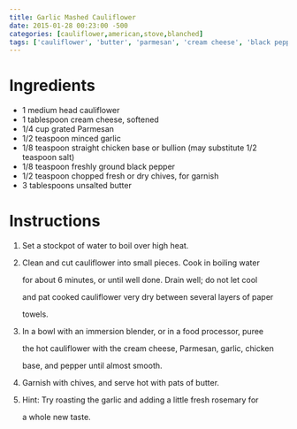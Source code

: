 ```yaml
---
title: Garlic Mashed Cauliflower
date: 2015-01-28 00:23:00 -500
categories: [cauliflower,american,stove,blanched]
tags: ['cauliflower', 'butter', 'parmesan', 'cream cheese', 'black pepper', 'chicken base', 'chives', 'garlic']
---
```


# Ingredients

-   1 medium head cauliflower
-   1 tablespoon cream cheese, softened
-   1/4 cup grated Parmesan
-   1/2 teaspoon minced garlic
-   1/8 teaspoon straight chicken base or bullion (may substitute 1/2 teaspoon salt)
-   1/8 teaspoon freshly ground black pepper
-   1/2 teaspoon chopped fresh or dry chives, for garnish
-   3 tablespoons unsalted butter



# Instructions 

1.  Set a stockpot of water to boil over high heat.

2.  Clean and cut cauliflower into small pieces. Cook in boiling water

    for about 6 minutes, or until well done. Drain well; do not let cool

    and pat cooked cauliflower very dry between several layers of paper

    towels.

3.  In a bowl with an immersion blender, or in a food processor, puree

    the hot cauliflower with the cream cheese, Parmesan, garlic, chicken

    base, and pepper until almost smooth.

4.  Garnish with chives, and serve hot with pats of butter.

5.  Hint: Try roasting the garlic and adding a little fresh rosemary for

    a whole new taste.

